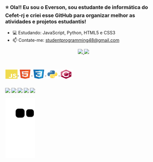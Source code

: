 ### ⭐ Ola!! Eu sou o Everson, sou estudante de informática do Cefet-rj e criei esse GitHub para organizar melhor as atividades e projetos estudantis!

- 💻 Estudando: JavaScript, Python, HTML5 e CSS3
- 📫 Contate-me: studentprogramming48@gmail.com

<div align="center">
  <a href="https://github.com/Halliday48">
  <img height="120em" src="https://github-readme-stats.vercel.app/api?username=Halliday48&show_icons=true&theme=highcontrast&include_all_commits=true&count_private=true"/>
  <img height="120em" src="https://github-readme-stats.vercel.app/api/top-langs/?username=Halliday48&layout=compact&langs_count=7&theme=highcontrast"/>
</div>
 
##
  
<div style="display: inline_block"><br>
  <img align="center" alt="Halli-Js" height="30" width="40" src="https://raw.githubusercontent.com/devicons/devicon/master/icons/javascript/javascript-plain.svg">
  <img align="center" alt="Halli-HTML5" height="30" width="40" src="https://raw.githubusercontent.com/devicons/devicon/master/icons/html5/html5-original.svg">
  <img align="center" alt="Halli-CSS3" height="30" width="40" src="https://raw.githubusercontent.com/devicons/devicon/master/icons/css3/css3-original.svg">
  <img align="center" alt="Halli-Python" height="30" width="40" src="https://raw.githubusercontent.com/devicons/devicon/master/icons/python/python-original.svg">
  <img align="center" alt="Halli-C++" height="30" width="40" src="https://raw.githubusercontent.com/devicons/devicon/master/icons/cplusplus/cplusplus-original.svg">
</div>

##  
  
<div> 
  <a href="studentprogramming48@gmail.com" target="_blank"><img src="https://img.shields.io/badge/-LinkedIn-%230077B5?style=for-the-badge&logo=linkedin&logoColor=white" target="_blank"></a> 
  <a href = ""><img src="https://img.shields.io/badge/-Gmail-%23333?style=for-the-badge&logo=gmail&logoColor=white" target="_blank"></a>
  <a href = ""><img src="https://img.shields.io/badge/WhatsApp-25D366?style=for-the-badge&logo=whatsapp&logoColor=white" target="_blank"></a>
  <a href = ""><img src="https://img.shields.io/badge/Telegram-2CA5E0?style=for-the-badge&logo=telegram&logoColor=white" target="_blank"></a>
  <a href = ""><img src="https://img.shields.io/badge/Microsoft_Outlook-0078D4?style=for-the-badge&logo=microsoft-outlook&logoColor=white" target="_blank"></a>
</div>
 
  
 ![Snake animation](https://github.com/rafaballerini/rafaballerini/blob/output/github-contribution-grid-snake.svg)
